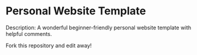 # Personal Website Template

Description: A wonderful beginner-friendly personal website template with helpful comments.

Fork this repository and edit away!
